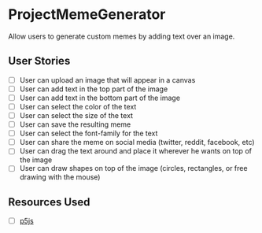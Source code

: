 # ProjectMemeGenerator
Allow users to generate custom memes by adding text over an image.

## User Stories
- [ ] User can upload an image that will appear in a canvas
- [ ] User can add text in the top part of the image
- [ ] User can add text in the bottom part of the image
- [ ] User can select the color of the text
- [ ] User can select the size of the text
- [ ] User can save the resulting meme
- [ ] User can select the font-family for the text
- [ ] User can share the meme on social media (twitter, reddit, facebook, etc)
- [ ] User can drag the text around and place it wherever he wants on top of the image
- [ ] User can draw shapes on top of the image (circles, rectangles, or free drawing with the mouse)

## Resources Used
- [ ] [p5js](https://p5js.org/)